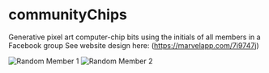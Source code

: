 # communityChips
Generative pixel art computer-chip bits using the initials of all members in a Facebook group
See website design here: (https://marvelapp.com/7i9747j)

![Random Member 1](http://i.imgur.com/pmRWVag.jpg)
![Random Member 2](http://i.imgur.com/qEywueY.jpg)
